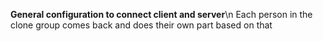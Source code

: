 **General configuration to connect client and server**\n
Each person in the clone group comes back and does their own part based on that
